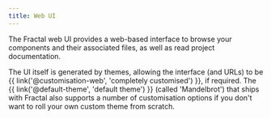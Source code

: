 ```yaml
---
title: Web UI
---
```


The Fractal web UI provides a web-based interface to browse your components and their associated files, as well as read project documentation.

The UI itself is generated by themes, allowing the interface (and URLs) to be {{ link('@customisation-web', 'completely customised') }}, if required. The {{ link('@default-theme', 'default theme') }} (called 'Mandelbrot') that ships with Fractal also supports a number of customisation options if you don't want to roll your own custom theme from scratch.




<!-- ## Static Assets -->
